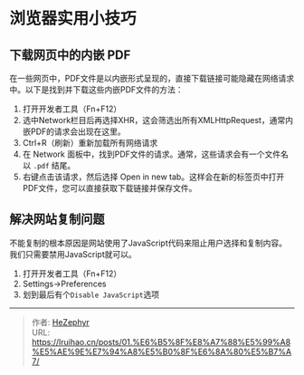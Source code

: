 # 浏览器实用小技巧

## 下载网页中的内嵌 PDF
在一些网页中，PDF文件是以内嵌形式呈现的，直接下载链接可能隐藏在网络请求中。以下是找到并下载这些内嵌PDF文件的方法：
1. 打开开发者工具（Fn&#43;F12）
2. 选中Network栏目后再选择XHR，这会筛选出所有XMLHttpRequest，通常内嵌PDF的请求会出现在这里。
3. Ctrl&#43;R（刷新）重新加载所有网络请求
4. 在 Network 面板中，找到PDF文件的请求。通常，这些请求会有一个文件名以 `.pdf` 结尾。
5. 右键点击该请求，然后选择 Open in new tab。这样会在新的标签页中打开PDF文件，您可以直接获取下载链接并保存文件。

## 解决网站复制问题
不能复制的根本原因是网站使用了JavaScript代码来阻止用户选择和复制内容。我们只需要禁用JavaScript就可以。
1. 打开开发者工具（Fn&#43;F12）	
2. Settings-&gt;Preferences
3. 划到最后有个`Disable JavaScript`选项



---

> 作者: [HeZephyr](https://github.com/HeZephyr)  
> URL: https://lruihao.cn/posts/01.%E6%B5%8F%E8%A7%88%E5%99%A8%E5%AE%9E%E7%94%A8%E5%B0%8F%E6%8A%80%E5%B7%A7/  

